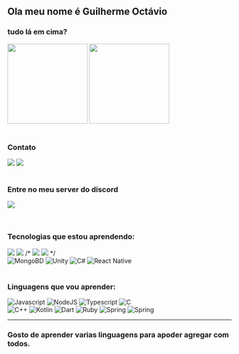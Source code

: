 <!-- dasda -->

## Ola meu nome é Guilherme Octávio
### tudo lá em cima?
<div>
 <img height="180em" src="https://github-readme-stats.vercel.app/api?username=Guilherme-Octavio&show_icons=true&theme=radical&include_all_commits=true&count_private=true"/>
 <img height="180em" src="https://github-readme-stats.vercel.app/api/top-langs/?username=Guilherme-Octavio&layout=compact&langs_count=7&theme=radical"/>
 
</div></br>
<div>
<h3>Contato</h3>
<a href = "mailto:guilhermeoctavio01@gmail.com"><img src="https://img.shields.io/badge/-Gmail-%23333?style=for-the-badge&logo=gmail&logoColor=white" target="_blank"></a>
<a href = "https://wa.me/5519971232324"><img src="https://img.shields.io/badge/WhatsApp-25D366?style=for-the-badge&logo=whatsapp&logoColor=white" target="_blank"></a></br>
</div></br>
<div>

<h3>Entre no meu server do discord</h3>

<a href = "https://discord.gg/ScGT3gxmtj"><img src="https://img.shields.io/badge/Discord-7289DA?style=for-the-badge&logo=discord&logoColor=white" target="_blank"></a>

</div></br>
<div>
<h3>Tecnologias que estou aprendendo: </h3>
<img src="https://img.shields.io/badge/HTML5-E34F26?style=for-the-badge&logo=html5&logoColor=white" target="_blank">
<img src="https://img.shields.io/badge/CSS3-1572B6?style=for-the-badge&logo=css3&logoColor=white" target="_blank">
/* <img src="https://img.shields.io/badge/Java-ED8B00?style=for-the-badge&logo=java&logoColor=white" target="_blank">
<img src="https://img.shields.io/badge/PHP-777BB4?style=for-the-badge&logo=php&logoColor=white" target="_blank"> */
<img src="https://img.shields.io/badge/MySQL-00000F?style=for-the-badge&logo=mysql&logoColor=white" target="_blank" alt=""></br>
<img src="https://img.shields.io/badge/MongoDB-4EA94B?style=for-the-badge&logo=mongodb&logoColor=white" target="_blank" alt="MongoBD">
<img src="https://img.shields.io/badge/Unity-100000?style=for-the-badge&logo=unity&logoColor=white" target="_blank" alt="Unity">
<img src="https://img.shields.io/badge/C%23-239120?style=for-the-badge&logo=c-sharp&logoColor=white" target="_blank" alt="C#">
<img src="https://img.shields.io/badge/React_Native-20232A?style=for-the-badge&logo=react&logoColor=61DAFB" target="_blank" alt="React Native">

</div></br>
<div>
<h3>Linguagens que vou aprender:</h3>
<img src="https://img.shields.io/badge/JavaScript-323330?style=for-the-badge&logo=javascript&logoColor=F7DF1E" target="_blank" alt="Javascript">
<img src="https://img.shields.io/badge/Node.js-43853D?style=for-the-badge&logo=node.js&logoColor=white" target="_blank" alt="NodeJS">
<img src="https://img.shields.io/badge/TypeScript-007ACC?style=for-the-badge&logo=typescript&logoColor=white" target="_blank" alt="Typescript">
<img src="https://img.shields.io/badge/C-00599C?style=for-the-badge&logo=c&logoColor=white" target="_blank" alt="C"></br>
<img src="https://img.shields.io/badge/C%2B%2B-00599C?style=for-the-badge&logo=c%2B%2B&logoColor=white" target="_blank" alt="C++">
<img src="https://img.shields.io/badge/Kotlin-0095D5?&style=for-the-badge&logo=kotlin&logoColor=white" target="_blank" alt="Kotlin">
<img src="https://img.shields.io/badge/Dart-0175C2?style=for-the-badge&logo=dart&logoColor=white" target="_blank" alt="Dart">
<img src="https://img.shields.io/badge/Ruby-CC342D?style=for-the-badge&logo=ruby&logoColor=white" target="_blank" alt="Ruby">
<img src="https://img.shields.io/badge/Spring-6DB33F?style=for-the-badge&logo=spring&logoColor=white" target="_blank" alt="Spring">
<img src="https://img.shields.io/badge/Python-14354C?style=for-the-badge&logo=python&logoColor=white" target="_blank" alt="Spring">
</div>
<hr>

### Gosto de aprender varias linguagens para apoder agregar com todos.
